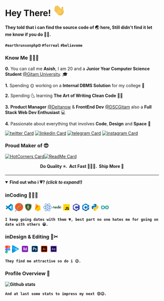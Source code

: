 # Hey There! <img src="./gifs/hi.gif" width="40px"></h2>

#### They told that i can find the source code of 🌏 here, Still didn't find it let me know if you do 🙏🏻.

**`#earthrunsonphp🙄`** **`#forreal`** **`#believeme`**

### Know Me 🙋🏻‍♂️

**0.** You can call me **Asish**,
I am 20 and a **Junior Year Computer Science Student** [@Gitam University](https://www.gitam.edu/). 🎓

**1.** Spending 🌞 working on a **Internal DBMS Solution** for my college 🤩

**2.** Spending 🌜 learning **The Art of Writing Clean Code** 👌🏻

**3.** **Product Manager** [@Deltanow](https://deltanow.net/home) & **FrontEnd Dev** [@DSCGitam](https://github.com/dsc-gitam) also a **Full Stack Web Dev Enthusiast** 💻

**4.** Passionate about everything that involves **Code**, **Design** and **Space** 🚀

[![twitter Card](https://img.icons8.com/color/28/000000/twitter.png)](https://twitter.com/asish_io)
[![linkedin Card](https://img.icons8.com/color/28/000000/linkedin.png)](https://www.linkedin.com/in/asishraju/)
[![telegram Card](https://img.icons8.com/color/28/000000/telegram-app.png)](https://t.me/asishio)
[![instagram Card](https://img.icons8.com/fluent/28/000000/instagram-new.png)](https://www.instagram.com/asish.io/)

### Proud Maker of 😎

[![HotCorners Card](https://github-readme-stats.vercel.app/api/pin/?username=AsishRaju&repo=HotCorners)](https://github.com/AsishRaju/HotCorners)[![ReadMe Card](https://github-readme-stats.vercel.app/api/pin/?username=AsishRaju&repo=Firepad)](https://github.com/AsishRaju/FirePad)

<center><b>Do Quality ⭐. &nbsp;Act Fast 🏃🏻‍♂️. &nbsp;Ship More 🚩</center>

---

<details open>
<summary><b>Find out who i 💗?</b> <i>(click to expand!)</i></summary>

### inCoding 👨🏻‍💻

<img src="./gifs/code.png"/>
<img src="./gifs/postman.png" style="height:28px"/>
<img src="./gifs/mongodb.png"/>
<img src="./gifs/firebase.png"/>
<img src="./gifs/react.png"/>
<img src="./gifs/nodejs.png"/> 
<img src="./gifs/javascript.png"/> 
<img src="./gifs/c.png"/>
<img src="./gifs/c++.png"/>
<img src="./gifs/python.png"/>
<img src="./gifs/arduino.png"/>

```
I keep going dates with them 💗, best part no one hates me for going on date with others 😁.
```

### inDesign & Editing 🎨✂

<img src="https://github.com/AsishRaju/AsishRaju/raw/master/gifs/figma.png" style="height:25px"/>
<img src="https://github.com/AsishRaju/AsishRaju/raw/master/gifs/vegas.png"/>
<img src="https://github.com/AsishRaju/AsishRaju/raw/master/gifs/xd.png"/>
<img src="https://github.com/AsishRaju/AsishRaju/raw/master/gifs/photoshop.png"/>
<img src="https://github.com/AsishRaju/AsishRaju/raw/master/gifs/illustrator.png"/>
<img src="https://github.com/AsishRaju/AsishRaju/raw/master/gifs/aftereffects.png"/>

```
They find me attractive so do i 😉.
```

### Profile Overview 👀

![Github stats](https://github-readme-stats.vercel.app/api?username=AsishRaju&show_icons=true)

```
And at last some stats to impress my next 😍😉.
```

</details>
